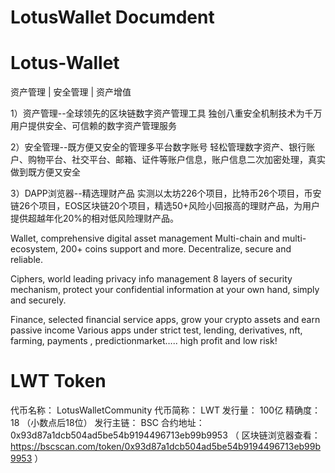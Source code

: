# LotusWallet Documdent

# Lotus-Wallet
资产管理 | 安全管理 | 资产增值

1）资产管理--全球领先的区块链数字资产管理工具
独创八重安全机制技术为千万用户提供安全、可信赖的数字资产管理服务

2）安全管理--既方便又安全的管理多平台数字账号
轻松管理数字资产、银行账户、购物平台、社交平台、邮箱、证件等账户信息，账户信息二次加密处理，真实做到既方便又安全

3）DAPP浏览器--精选理财产品
实测以太坊226个项目，比特币26个项目，币安链26个项目，EOS区块链20个项目，精选50+风险小回报高的理财产品，为用户提供超越年化20%的相对低风险理财产品。

Wallet, comprehensive digital asset management 
Multi-chain and multi-ecosystem, 200+ coins support and more.
Decentralize, secure and reliable.

Ciphers, world leading privacy info management 
8 layers of security mechanism, protect your confidential information at your own hand, simply and securely.

Finance, selected financial service apps, grow your crypto assets and earn passive income 
Various apps under strict test, lending, derivatives, nft, farming, payments , predictionmarket….. high profit and low risk!

# LWT Token

代币名称： LotusWalletCommunity
代币简称： LWT
发行量： 100亿
精确度： 18 （小数点后18位）
发行主链： BSC
合约地址： 0x93d87a1dcb504ad5be54b9194496713eb99b9953 （ 区块链浏览器查看： https://bscscan.com/token/0x93d87a1dcb504ad5be54b9194496713eb99b9953 ）


